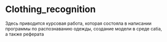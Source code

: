 # Clothing_recognition
Здесь приводится курсовая работа, которая состояла в написании программы по распознаванию одежды, создание модели в среде catia, а также реферата
